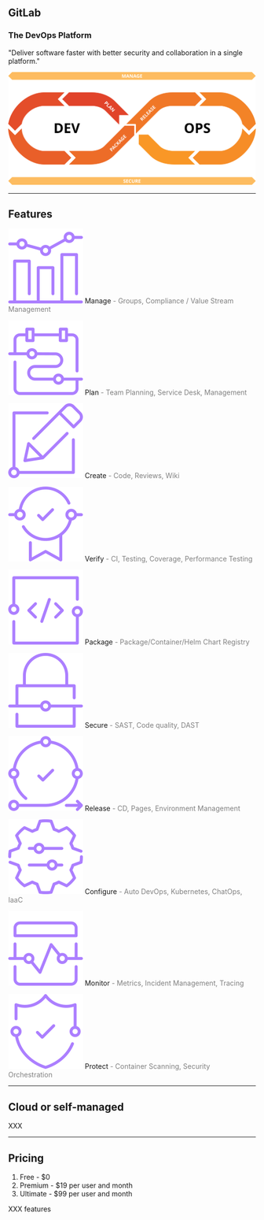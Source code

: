 ## GitLab

### The DevOps Platform

"Deliver software faster with better security and collaboration in a single platform."

![](150_gitlab/media/devops_lifecycle.svg) <!-- .element: style="width: 70%; padding: 1em; background-color: grey;" -->

---

## Features

![](150_gitlab/media/manage.svg) <!-- .element: style="width: 1em; color: white;" --> Manage <span style="color: grey;">- Groups, Compliance / Value Stream Management</span>

![](150_gitlab/media/plan.svg) <!-- .element: style="width: 1em; color: white;" --> Plan <span style="color: grey;">- Team Planning, Service Desk, Management</span>

![](150_gitlab/media/create.svg) <!-- .element: style="width: 1em; color: white;" --> Create <span style="color: grey;">- Code, Reviews, Wiki</span>

![](150_gitlab/media/verify.svg) <!-- .element: style="width: 1em; color: white;" --> Verify <span style="color: grey;">- CI, Testing, Coverage, Performance Testing</span>

![](150_gitlab/media/package.svg) <!-- .element: style="width: 1em; color: white;" --> Package <span style="color: grey;">- Package/Container/Helm Chart Registry</span>

![](150_gitlab/media/secure.svg) <!-- .element: style="width: 1em; color: white;" --> Secure <span style="color: grey;">- SAST, Code quality, DAST</span>

![](150_gitlab/media/release.svg) <!-- .element: style="width: 1em; color: white;" --> Release <span style="color: grey;">- CD, Pages, Environment Management</span>

![](150_gitlab/media/configure.svg) <!-- .element: style="width: 1em; color: white;" --> Configure <span style="color: grey;">- Auto DevOps, Kubernetes, ChatOps, IaaC</span>

![](150_gitlab/media/monitor.svg) <!-- .element: style="width: 1em; color: white;" --> Monitor <span style="color: grey;">- Metrics, Incident Management, Tracing</span>

![](150_gitlab/media/defend.svg) <!-- .element: style="width: 1em; color: white;" --> Protect <span style="color: grey;">- Container Scanning, Security Orchestration</span>

---

## Cloud or self-managed

XXX

---

## Pricing

1. Free - $0
1. Premium - $19 per user and month
1. Ultimate - $99 per user and month

XXX features

